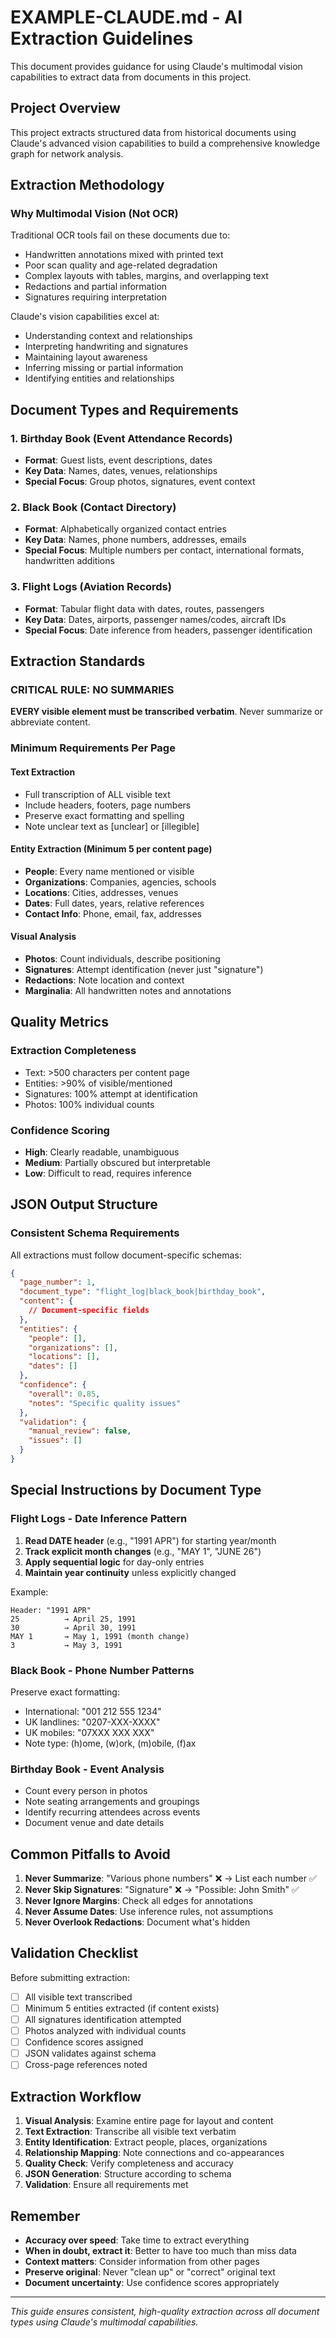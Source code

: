 # EXAMPLE-CLAUDE.md - AI Extraction Guidelines

This document provides guidance for using Claude's multimodal vision capabilities to extract data from documents in this project.

## Project Overview

This project extracts structured data from historical documents using Claude's advanced vision capabilities to build a comprehensive knowledge graph for network analysis.

## Extraction Methodology

### Why Multimodal Vision (Not OCR)

Traditional OCR tools fail on these documents due to:
- Handwritten annotations mixed with printed text
- Poor scan quality and age-related degradation
- Complex layouts with tables, margins, and overlapping text
- Redactions and partial information
- Signatures requiring interpretation

Claude's vision capabilities excel at:
- Understanding context and relationships
- Interpreting handwriting and signatures
- Maintaining layout awareness
- Inferring missing or partial information
- Identifying entities and relationships

## Document Types and Requirements

### 1. Birthday Book (Event Attendance Records)
- **Format**: Guest lists, event descriptions, dates
- **Key Data**: Names, dates, venues, relationships
- **Special Focus**: Group photos, signatures, event context

### 2. Black Book (Contact Directory)
- **Format**: Alphabetically organized contact entries
- **Key Data**: Names, phone numbers, addresses, emails
- **Special Focus**: Multiple numbers per contact, international formats, handwritten additions

### 3. Flight Logs (Aviation Records)
- **Format**: Tabular flight data with dates, routes, passengers
- **Key Data**: Dates, airports, passenger names/codes, aircraft IDs
- **Special Focus**: Date inference from headers, passenger identification

## Extraction Standards

### CRITICAL RULE: NO SUMMARIES
**EVERY visible element must be transcribed verbatim**. Never summarize or abbreviate content.

### Minimum Requirements Per Page

#### Text Extraction
- Full transcription of ALL visible text
- Include headers, footers, page numbers
- Preserve exact formatting and spelling
- Note unclear text as [unclear] or [illegible]

#### Entity Extraction (Minimum 5 per content page)
- **People**: Every name mentioned or visible
- **Organizations**: Companies, agencies, schools
- **Locations**: Cities, addresses, venues
- **Dates**: Full dates, years, relative references
- **Contact Info**: Phone, email, fax, addresses

#### Visual Analysis
- **Photos**: Count individuals, describe positioning
- **Signatures**: Attempt identification (never just "signature")
- **Redactions**: Note location and context
- **Marginalia**: All handwritten notes and annotations

## Quality Metrics

### Extraction Completeness
- Text: >500 characters per content page
- Entities: >90% of visible/mentioned
- Signatures: 100% attempt at identification
- Photos: 100% individual counts

### Confidence Scoring
- **High**: Clearly readable, unambiguous
- **Medium**: Partially obscured but interpretable
- **Low**: Difficult to read, requires inference

## JSON Output Structure

### Consistent Schema Requirements
All extractions must follow document-specific schemas:

```json
{
  "page_number": 1,
  "document_type": "flight_log|black_book|birthday_book",
  "content": {
    // Document-specific fields
  },
  "entities": {
    "people": [],
    "organizations": [],
    "locations": [],
    "dates": []
  },
  "confidence": {
    "overall": 0.85,
    "notes": "Specific quality issues"
  },
  "validation": {
    "manual_review": false,
    "issues": []
  }
}
```

## Special Instructions by Document Type

### Flight Logs - Date Inference Pattern
1. **Read DATE header** (e.g., "1991 APR") for starting year/month
2. **Track explicit month changes** (e.g., "MAY 1", "JUNE 26")
3. **Apply sequential logic** for day-only entries
4. **Maintain year continuity** unless explicitly changed

Example:
```
Header: "1991 APR"
25          → April 25, 1991
30          → April 30, 1991
MAY 1       → May 1, 1991 (month change)
3           → May 3, 1991
```

### Black Book - Phone Number Patterns
Preserve exact formatting:
- International: "001 212 555 1234"
- UK landlines: "0207-XXX-XXXX"
- UK mobiles: "07XXX XXX XXX"
- Note type: (h)ome, (w)ork, (m)obile, (f)ax

### Birthday Book - Event Analysis
- Count every person in photos
- Note seating arrangements and groupings
- Identify recurring attendees across events
- Document venue and date details

## Common Pitfalls to Avoid

1. **Never Summarize**: "Various phone numbers" ❌ → List each number ✅
2. **Never Skip Signatures**: "Signature" ❌ → "Possible: John Smith" ✅
3. **Never Ignore Margins**: Check all edges for annotations
4. **Never Assume Dates**: Use inference rules, not assumptions
5. **Never Overlook Redactions**: Document what's hidden

## Validation Checklist

Before submitting extraction:
- [ ] All visible text transcribed
- [ ] Minimum 5 entities extracted (if content exists)
- [ ] All signatures identification attempted
- [ ] Photos analyzed with individual counts
- [ ] Confidence scores assigned
- [ ] JSON validates against schema
- [ ] Cross-page references noted

## Extraction Workflow

1. **Visual Analysis**: Examine entire page for layout and content
2. **Text Extraction**: Transcribe all visible text verbatim
3. **Entity Identification**: Extract people, places, organizations
4. **Relationship Mapping**: Note connections and co-appearances
5. **Quality Check**: Verify completeness and accuracy
6. **JSON Generation**: Structure according to schema
7. **Validation**: Ensure all requirements met

## Remember

- **Accuracy over speed**: Take time to extract everything
- **When in doubt, extract it**: Better to have too much than miss data
- **Context matters**: Consider information from other pages
- **Preserve original**: Never "clean up" or "correct" original text
- **Document uncertainty**: Use confidence scores appropriately

---

*This guide ensures consistent, high-quality extraction across all document types using Claude's multimodal capabilities.*